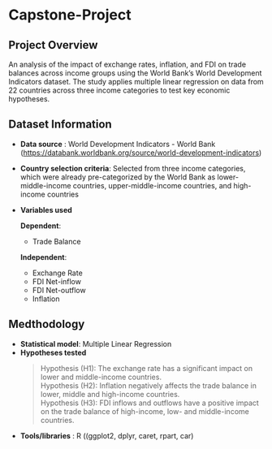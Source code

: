 # Capstone-Project

## Project Overview
An analysis of the impact of exchange rates, inflation, and FDI on trade balances across income groups using the World Bank’s World Development Indicators dataset. The study applies multiple linear regression on data from 22 countries across three income categories to test key economic hypotheses.

## Dataset Information
- **Data source** : World Development Indicators - World Bank (https://databank.worldbank.org/source/world-development-indicators)
- **Country selection criteria**: Selected from three income categories, which were already pre-categorized by the World Bank as lower-middle-income countries, upper-middle-income countries, and high-income countries
- **Variables used**</br>

  **Dependent**:
   - Trade Balance</br>
   
  **Independent**:</br>
    - Exchange Rate
    - FDI Net-inflow
    - FDI Net-outflow
    - Inflation

## Medthodology
- **Statistical model**: Multiple Linear Regression
- **Hypotheses tested**
  > Hypothesis (H1): The exchange rate has a significant impact on lower and middle-income countries.</br>
  > Hypothesis (H2): Inflation negatively affects the trade balance in lower, middle and high-income countries.</br>
  > Hypothesis (H3): FDI inflows and outflows have a positive impact on the trade balance of high-income, low- and middle-income countries.</br>
- **Tools/libraries** : R ((ggplot2, dplyr, caret, rpart, car)
